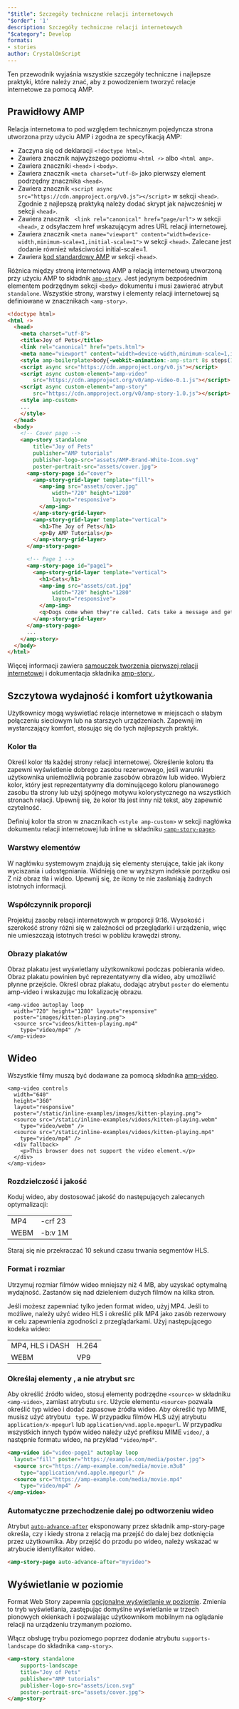 ```yaml
---
"$title": Szczegóły techniczne relacji internetowych
"$order": '1'
description: Szczegóły techniczne relacji internetowych
"$category": Develop
formats:
- stories
author: CrystalOnScript
---
```


Ten przewodnik wyjaśnia wszystkie szczegóły techniczne i najlepsze praktyki, które należy znać, aby z powodzeniem tworzyć relacje internetowe za pomocą AMP.

## Prawidłowy AMP

Relacja internetowa to pod względem technicznym pojedyncza strona utworzona przy użyciu AMP i zgodna ze specyfikacją AMP:

- Zaczyna się od deklaracji `<!doctype html>`.
- Zawiera znacznik najwyższego poziomu `<html ⚡>` albo `<html amp>`.
- Zawiera znaczniki `<head>` i `<body>`.
- Zawiera znacznik `<meta charset="utf-8>` jako pierwszy element podrzędny znacznika `<head>`.
- Zawiera znacznik `<script async src="https://cdn.ampproject.org/v0.js"></script>` w sekcji `<head>`. Zgodnie z najlepszą praktyką należy dodać skrypt jak najwcześniej w sekcji `<head>`.
- Zawiera znacznik ` <link rel="canonical" href="page/url">` w sekcji `<head>`, z odsyłaczem href wskazującym adres URL relacji internetowej.
- Zawiera znacznik `<meta name="viewport" content="width=device-width,minimum-scale=1,initial-scale=1">` w sekcji `<head>`. Zalecane jest dodanie również właściwości initial-scale=1.
- Zawiera [kod standardowy AMP](https://amp.dev/documentation/guides-and-tutorials/learn/spec/amp-boilerplate/?format=websites) w sekcji `<head>`.

Różnica między stroną internetową AMP a relacją internetową utworzoną przy użyciu AMP to składnik [`amp-story`](https://amp.dev/documentation/components/amp-story/?format=stories). Jest jedynym bezpośrednim elementem podrzędnym sekcji `<body>` dokumentu i musi zawierać atrybut `standalone`. Wszystkie strony, warstwy i elementy relacji internetowej są definiowane w znacznikach `<amp-story>`.

```html
<!doctype html>
<html ⚡>
  <head>
    <meta charset="utf-8">
    <title>Joy of Pets</title>
    <link rel="canonical" href="pets.html">
    <meta name="viewport" content="width=device-width,minimum-scale=1,initial-scale=1">
    <style amp-boilerplate>body{-webkit-animation:-amp-start 8s steps(1,end) 0s 1 normal both;-moz-animation:-amp-start 8s steps(1,end) 0s 1 normal both;-ms-animation:-amp-start 8s steps(1,end) 0s 1 normal both;animation:-amp-start 8s steps(1,end) 0s 1 normal both}@-webkit-keyframes -amp-start{from{visibility:hidden}to{visibility:visible}}@-moz-keyframes -amp-start{from{visibility:hidden}to{visibility:visible}}@-ms-keyframes -amp-start{from{visibility:hidden}to{visibility:visible}}@-o-keyframes -amp-start{from{visibility:hidden}to{visibility:visible}}@keyframes -amp-start{from{visibility:hidden}to{visibility:visible}}</style><noscript><style amp-boilerplate>body{-webkit-animation:none;-moz-animation:none;-ms-animation:none;animation:none}</style></noscript>
    <script async src="https://cdn.ampproject.org/v0.js"></script>
    <script async custom-element="amp-video"
        src="https://cdn.ampproject.org/v0/amp-video-0.1.js"></script>
    <script async custom-element="amp-story"
        src="https://cdn.ampproject.org/v0/amp-story-1.0.js"></script>
    <style amp-custom>
    ...
    </style>
  </head>
  <body>
    <!-- Cover page -->
    <amp-story standalone
        title="Joy of Pets"
        publisher="AMP tutorials"
        publisher-logo-src="assets/AMP-Brand-White-Icon.svg"
        poster-portrait-src="assets/cover.jpg">
      <amp-story-page id="cover">
        <amp-story-grid-layer template="fill">
          <amp-img src="assets/cover.jpg"
              width="720" height="1280"
              layout="responsive">
          </amp-img>
        </amp-story-grid-layer>
        <amp-story-grid-layer template="vertical">
          <h1>The Joy of Pets</h1>
          <p>By AMP Tutorials</p>
        </amp-story-grid-layer>
      </amp-story-page>

      <!-- Page 1 -->
      <amp-story-page id="page1">
        <amp-story-grid-layer template="vertical">
          <h1>Cats</h1>
          <amp-img src="assets/cat.jpg"
              width="720" height="1280"
              layout="responsive">
          </amp-img>
          <q>Dogs come when they're called. Cats take a message and get back to you. --Mary Bly</q>
        </amp-story-grid-layer>
      </amp-story-page>
      ...
    </amp-story>
  </body>
</html>
```

Więcej informacji zawiera [samouczek tworzenia pierwszej relacji internetowej](../start/visual_story/?format=stories) i dokumentacja składnika [amp-story ](../../components/reference/amp-story/?format=stories).

## Szczytowa wydajność i komfort użytkowania

Użytkownicy mogą wyświetlać relacje internetowe w miejscach o słabym połączeniu sieciowym lub na starszych urządzeniach. Zapewnij im wystarczający komfort, stosując się do tych najlepszych praktyk.

### Kolor tła

Określ kolor tła każdej strony relacji internetowej. Określenie koloru tła zapewni wyświetlenie dobrego zasobu rezerwowego, jeśli warunki użytkownika uniemożliwią pobranie zasobów obrazów lub wideo. Wybierz kolor, który jest reprezentatywny dla dominującego koloru planowanego zasobu tła strony lub użyj spójnego motywu kolorystycznego na wszystkich stronach relacji. Upewnij się, że kolor tła jest inny niż tekst, aby zapewnić czytelność.

Definiuj kolor tła stron w znacznikach `<style amp-custom>` w sekcji nagłówka dokumentu relacji internetowej lub inline w składniku [`<amp-story-page>`](https://amp.dev/documentation/components/amp-story-page/?format=stories).

### Warstwy elementów

W nagłówku systemowym znajdują się elementy sterujące, takie jak ikony wyciszania i udostępniania. Widnieją one w wyższym indeksie porządku osi Z niż obraz tła i wideo. Upewnij się, że ikony te nie zasłaniają żadnych istotnych informacji.

### Współczynnik proporcji

Projektuj zasoby relacji internetowych w proporcji 9:16. Wysokość i szerokość strony różni się w zależności od przeglądarki i urządzenia, więc nie umieszczają istotnych treści w pobliżu krawędzi strony.

### Obrazy plakatów

Obraz plakatu jest wyświetlany użytkownikowi podczas pobierania wideo. Obraz plakatu powinien być reprezentatywny dla wideo, aby umożliwić płynne przejście. Określ obraz plakatu, dodając atrybut `poster` do elementu amp-video i wskazując mu lokalizację obrazu.

```
<amp-video autoplay loop
  width="720" height="1280" layout="responsive"
  poster="images/kitten-playing.png">
  <source src="videos/kitten-playing.mp4"
    type="video/mp4" />
</amp-video>
```

## Wideo

Wszystkie filmy muszą być dodawane za pomocą składnika [amp-video](https://amp.dev/documentation/components/amp-video/?format=stories).

```
<amp-video controls
  width="640"
  height="360"
  layout="responsive"
  poster="/static/inline-examples/images/kitten-playing.png">
  <source src="/static/inline-examples/videos/kitten-playing.webm"
    type="video/webm" />
  <source src="/static/inline-examples/videos/kitten-playing.mp4"
    type="video/mp4" />
  <div fallback>
    <p>This browser does not support the video element.</p>
  </div>
</amp-video>
```

### Rozdzielczość i jakość

Koduj wideo, aby dostosować jakość do następujących zalecanych optymalizacji:

<table>
  <tr>
   <td>MP4    </td>
   <td>-crf 23    </td>
  </tr>
  <tr>
   <td>WEBM    </td>
   <td>-b:v 1M    </td>
  </tr>
</table>

Staraj się nie przekraczać 10 sekund czasu trwania segmentów HLS.

### Format i rozmiar

Utrzymuj rozmiar filmów wideo mniejszy niż 4 MB, aby uzyskać optymalną wydajność. Zastanów się nad dzieleniem dużych filmów na kilka stron.

Jeśli możesz zapewniać tylko jeden format wideo, użyj MP4. Jeśli to możliwe, należy użyć wideo HLS i określić plik MP4 jako zasób rezerwowy w celu zapewnienia zgodności z przeglądarkami. Użyj następującego kodeka wideo:

<table>
  <tr>
   <td>MP4, HLS i DASH</td>
   <td>H.264    </td>
  </tr>
  <tr>
   <td>WEBM    </td>
   <td>VP9    </td>
  </tr>
</table>

### Określaj elementy <code><source></code>, a nie atrybut src

Aby określić źródło wideo, stosuj elementy podrzędne `<source>` w składniku `<amp-video>`, zamiast atrybutu `src`. Użycie elementu `<source>` pozwala określić typ wideo i dodać zapasowe źródła wideo. Aby określić typ MIME, musisz użyć atrybutu ` type`. W przypadku filmów HLS użyj atrybutu ` application/x-mpegurl` lub `application/vnd.apple.mpegurl`. W przypadku wszystkich innych typów wideo należy użyć prefiksu MIME `video/`, a następnie formatu wideo, na przykład `"video/mp4"`.

```html
<amp-video id="video-page1" autoplay loop
  layout="fill" poster="https://example.com/media/poster.jpg">
  <source src="https://amp-example.com/media/movie.m3u8"
    type="application/vnd.apple.mpegurl" />
  <source src="https://amp-example.com/media/movie.mp4"
    type="video/mp4" />
</amp-video>
```

### Automatyczne przechodzenie dalej po odtworzeniu wideo

Atrybut [`auto-advance-after`](https://amp.dev/documentation/components/amp-story-page/?format=stories#auto-advance-after-%5Boptional%5D) eksponowany przez składnik amp-story-page określa, czy i kiedy strona z relacją ma przejść do dalej bez dotknięcia przez użytkownika. Aby przejść do przodu po wideo, należy wskazać w atrybucie identyfikator wideo.

```html
<amp-story-page auto-advance-after="myvideo">
```

## Wyświetlanie w poziomie

Format Web Story zapewnia [opcjonalne wyświetlanie w poziomie](https://github.com/ampproject/amphtml/blob/master/extensions/amp-story/amp-story.md#landscape-orientation-and-full-bleed-desktop-experience-opt-in). Zmienia to tryb wyświetlania, zastępując domyślne wyświetlanie w trzech pionowych okienkach i pozwalając użytkownikom mobilnym na oglądanie relacji na urządzeniu trzymanym poziomo.

Włącz obsługę trybu poziomego poprzez dodanie atrybutu `supports-landscape` do składnika `<amp-story>`.

```html
<amp-story standalone
    supports-landscape
    title="Joy of Pets"
    publisher="AMP tutorials"
    publisher-logo-src="assets/icon.svg"
    poster-portrait-src="assets/cover.jpg">
</amp-story>
```
